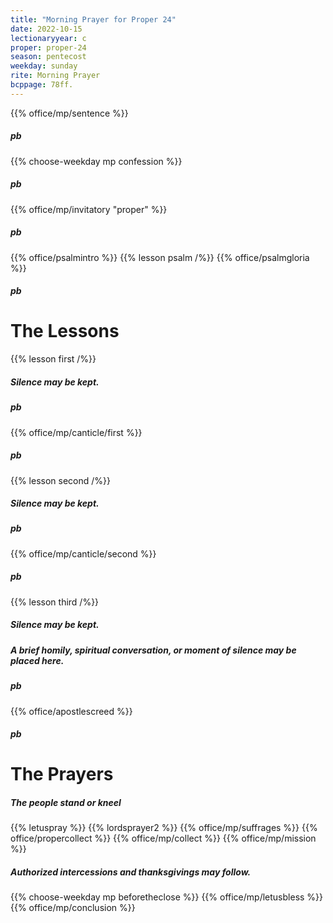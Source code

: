 ```yaml
---
title: "Morning Prayer for Proper 24"
date: 2022-10-15
lectionaryyear: c
proper: proper-24
season: pentecost
weekday: sunday
rite: Morning Prayer
bcppage: 78ff.
---
```


{{% office/mp/sentence %}}
##### pb
{{% choose-weekday mp confession %}}
##### pb
{{% office/mp/invitatory "proper" %}}
##### pb
{{% office/psalmintro %}}
{{% lesson psalm /%}}
{{% office/psalmgloria %}}
##### pb
# The Lessons
{{% lesson first /%}}
##### Silence may be kept.
##### pb
{{% office/mp/canticle/first %}}
##### pb
{{% lesson second /%}}
##### Silence may be kept.
##### pb
{{% office/mp/canticle/second %}}
##### pb
{{% lesson third /%}}
##### Silence may be kept.

##### A brief homily, spiritual conversation, or moment of silence may be placed here.

##### pb
{{% office/apostlescreed %}}
##### pb
# The Prayers

##### The people stand or kneel
{{% letuspray %}}
{{% lordsprayer2 %}}
{{% office/mp/suffrages %}}
{{% office/propercollect %}}
{{% office/mp/collect %}}
{{% office/mp/mission %}}

##### Authorized intercessions and thanksgivings may follow.

{{% choose-weekday mp beforetheclose %}}
{{% office/mp/letusbless %}}
{{% office/mp/conclusion %}}
